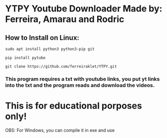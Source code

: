 # YTPY Youtube Downloader Made by: Ferreira, Amarau and Rodric


## How to Install on Linux:


`sudo apt install python3 python3-pip git`


`pip install pytube`


`git clone https://github.com/ferreiraklet/YTPY.git`

### This program requires a txt with youtube links, you put yt links into the txt and the program reads and download the videos.

# This is for educational porposes only!

OBS: For Windows, you can compile it in exe and use 

